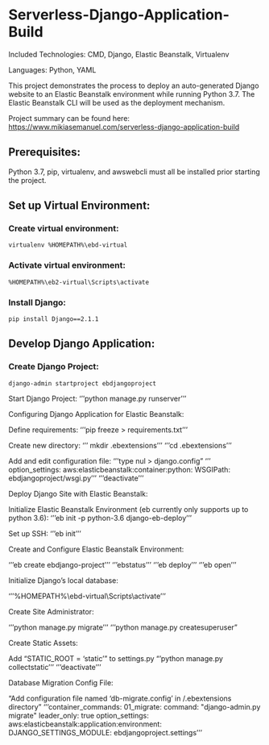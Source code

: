 # Serverless-Django-Application-Build

Included Technologies: CMD, Django, Elastic Beanstalk, Virtualenv

Languages: Python, YAML

This project demonstrates the process to deploy an auto-generated Django website to an Elastic Beanstalk environment while running Python 3.7. The Elastic Beanstalk CLI will be used as the deployment mechanism.

Project summary can be found here: https://www.mikiasemanuel.com/serverless-django-application-build

## Prerequisites:

Python 3.7, pip, virtualenv, and awswebcli must all be installed prior starting the project. 

## Set up Virtual Environment:

### Create virtual environment:
```
virtualenv %HOMEPATH%\ebd-virtual
```

### Activate virtual environment:
``` 
%HOMEPATH%\eb2-virtual\Scripts\activate
```

### Install Django:
```
pip install Django==2.1.1
```

## Develop Django Application: 

### Create Django Project:
```django-admin startproject ebdjangoproject```

Start Django Project:
‘’’python manage.py runserver’’’

Configuring Django Application for Elastic Beanstalk:

Define requirements:
‘’’pip freeze > requirements.txt’’’

Create new directory:
‘’’ mkdir .ebextensions’’’
‘’’cd .ebextensions’’’

Add and edit configuration file:
‘’’type nul > django.config”
‘’’ option_settings:
 aws:elasticbeanstalk:container:python:
  WSGIPath: ebdjangoproject/wsgi.py’’’
‘’’deactivate’’’

Deploy Django Site with Elastic Beanstalk: 

Initialize Elastic Beanstalk Environment (eb currently only supports up to python 3.6):
‘’’eb init -p python-3.6 django-eb-deploy’’’

Set up SSH:
‘’’eb init’’’ 

Create and Configure Elastic Beanstalk Environment:

‘’’eb create ebdjango-project’’’
‘’’ebstatus’’’
‘’’eb deploy’’’
‘’’eb open’’’

Initialize Django’s local database:

‘’’%HOMEPATH%\ebd-virtual\Scripts\activate’’’

Create Site Administrator:

‘’’python manage.py migrate’’’
‘’’python manage.py createsuperuser”

Create Static Assets:

Add “STATIC_ROOT = ‘static’” to settings.py
“’python manage.py collectstatic’’’
‘’’deactivate’’’

Database Migration Config File:

“Add configuration file named ‘db-migrate.config’ in /.ebextensions directory”
‘’’container_commands:
  01_migrate:
    command: "django-admin.py migrate"
    leader_only: true
option_settings:
  aws:elasticbeanstalk:application:environment:
    DJANGO_SETTINGS_MODULE: ebdjangoproject.settings’’’




